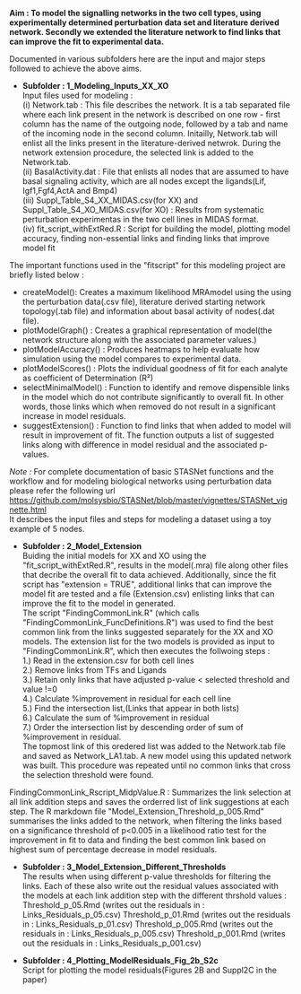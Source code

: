 
**Aim : To model the signalling networks in the two cell types, using experimentally determined perturbation data set and literature derived network. Secondly we extended the literature network to find links that can improve the fit to experimental data.**

Documented in various subfolders here are the input and major steps followed to achieve the above aims.

* **Subfolder : 1_Modeling_Inputs_XX_XO**    
 Input files used for modeling :      
(i) Network.tab : This file describes the network. It is a tab separated file where each link present in the network is described on one row - first column has the name of the outgoing node, followed by a tab and name of the incoming node in the second column. Initailly, Network.tab will enlist all the links present in the literature-derived netwrok. During the network extension procedure, the selected link is added to the Network.tab.   
(ii) BasalActivity.dat : File that enlists all nodes that are assumed to have basal signaling activity, which are all nodes except the ligands(Lif, Igf1,Fgf4,ActA and Bmp4)      
(iii) Suppl_Table_S4_XX_MIDAS.csv(for XX) and Suppl_Table_S4_XO_MIDAS.csv(for XO) : Results from systematic perturbation experimentas in the two cell lines in MIDAS format.    
(iv) fit_script_withExtRed.R : Script for building the model, plotting model accuracy, finding non-essential links and finding links that improve model fit 

The important functions used in the "fitscript" for this modeling project are  briefly listed below :
* createModel(): Creates a maximum likelihood MRAmodel using the using the perturbation data(.csv file), literature derived starting network topology(.tab file) and information about basal activity of nodes(.dat file).  
* plotModelGraph() : Creates a graphical representation of model(the network structure along with the associated parameter values.)
* plotModelAccuracy() : Produces heatmaps to help evaluate how simulation using the model compares to experimental data.
* plotModelScores() : Plots the individual goodness of fit for each analyte as coefficient of Determination (R²) 
* selectMinimalModel() : Function to identify and remove dispensible links in the model which do not contribute significantly to overall fit. In other words, those links which when removed do not result in a significant increase in model residuals.  
* suggestExtension() : Function to find links that when added to model will result in improvement of fit. The function outputs a list of suggested links along with difference in model residual and the associated p-values.

*Note :* For complete documentation of basic STASNet functions and the workflow and for modeling biological networks using perturbation data please refer the following url
https://github.com/molsysbio/STASNet/blob/master/vignettes/STASNet_vignette.html    
It describes the input files and steps for modeling a dataset using a toy example of 5 nodes.


* **Subfolder : 2_Model_Extension**   
Buiding the initial models for XX and XO using the "fit_script_withExtRed.R", results in the model(.mra) file along other files that decribe the overall fit to data achieved.  Additionally, since the fit script has "extension = TRUE", additional links that can improve the model fit are tested and a file (Extension.csv) enlisting links that can improve the fit to the model in generated.   
The script "FindingCommonLink.R" (which calls "FindingCommonLink_FuncDefinitions.R") was used to find the best common link from the links suggested separately for the XX and XO models. The extension list for the two models is provided as input to "FindingCommonLink.R", which then executes  the follwoing steps :    
1.) Read in the extension.csv for both cell lines   
2.) Remove links from TFs and Ligands   
3.) Retain only links that have adjusted p-value < selected threshold and value !=0   
4.) Calculate %improvement in residual for each cell line   
5.) Find the intersection list,(Links that appear in both lists)   
6.) Calculate the sum of %improvement in residual   
7.) Order the intersection list by descending order of sum of %improvement in residual.   
The topmost link of this oredered list was added to the Network.tab file and saved as Network_LA1.tab.  A new model using this updated network was built. This procedure was repeated until no common links that cross the selection threshold were found. 

FindingCommonLink_Rscript_MidpValue.R : Summarizes the link selection at all link addition steps and saves the orderred list of link suggestions at each step.
The R markdown file "Model_Extension_Threshold_p_005.Rmd" summarises the links added to the network, when filtering the links based on a significance threshold of p<0.005 in a likelihood ratio test for the improvement in fit to data and finding the best common link based on highest sum of percentage decrease in model residuals.    

* **Subfolder : 3_Model_Extension_Different_Thresholds**  
The results when using different p-value thresholds for filtering the links. Each of these also write out the residual values associated with the models at each link addition step with the different thrshold values :
Threshold_p_05.Rmd (writes out the residuals in : Links_Residuals_p_05.csv)
Threshold_p_01.Rmd (writes out the residuals in : Links_Residuals_p_01.csv)
Threshold_p_005.Rmd (writes out the residuals in : Links_Residuals_p_005.csv)
Threshold_p_001.Rmd (writes out the residuals in : Links_Residuals_p_001.csv)

* **Subfolder : 4_Plotting_ModelResiduals_Fig_2b_S2c**   
Script for plotting the model residuals(Figures 2B and Suppl2C in the paper)



